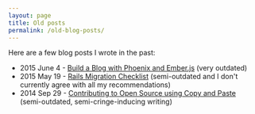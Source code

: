 ```yaml
---
layout: page
title: Old posts
permalink: /old-blog-posts/
---
```

Here are a few blog posts I wrote in the past:

- 2015 June 4 - [Build a Blog with Phoenix and Ember.js](/blog/build-a-blog-with-phoenix-and-ember/) (very outdated)
- 2015 May 19 - [Rails Migration Checklist](/blog/rails-migration-checklist/) (semi-outdated and I don't currently agree with all my recommendations)
- 2014 Sep 29 - [Contributing to Open Source using Copy and Paste](/blog/contributing-to-open-source-with-copy-paste/) (semi-outdated, semi-cringe-inducing writing)
